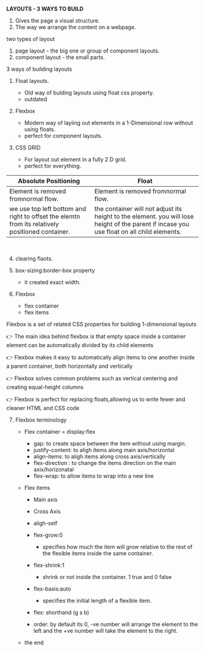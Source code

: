 **LAYOUTS - 3 WAYS TO BUILD**

1. Gives the page a visual structure.
2. The way we arrange the content on a webpage.

two types of layout

1. page layout - the big one or group of component layouts.
2. component layout - the small parts.

3 ways of building layouts

1. Float layouts.

   - Old way of bulding layouts using float css property.
   - outdated

2. Flexbox

   - Modern way of layiing out elements in a 1-Dimensional row without using floats.
   - perfect for component layouts.

3. CSS GRID
   - For layout out element in a fully 2 D grid.
   - perfect for everything.

| Absolute Positioning                                                                            | Float                                                                                                                                      |
| ----------------------------------------------------------------------------------------------- | ------------------------------------------------------------------------------------------------------------------------------------------ |
| Element is removed fromnormal flow.                                                             | Element is removed fromnormal flow.                                                                                                        |
| we use top left bottom and right to offset the elemtn from its relatively positioned container. | the container will not adjust its height to the element. you will lose height of the parent if incase you use float on all child elements. |

<br>

4. clearing flaots.
5. box-sizing:border-box property

   - it created exact width.

6. Flexbox
   - flex container
   - flex items

Flexbox is a set of related CSS properties for building 1-dimensional layouts

👉 The main idea behind flexbox is that empty space inside a container element
can be automatically divided by its child elements

👉 Flexbox makes it easy to automatically align items to one another inside a parent container, both horizontally and vertically

👉 Flexbox solves common problems such as vertical centering and creating equal-height columns

👉 Flexbox is perfect for replacing floats,allowing us to write fewer and cleaner HTML and CSS code

7. Flexbox terminology

   - Flex container = display:flex
     - gap: to create space between the item without using margin.
     - justify-content: to aligh items along main axis/horizontal
     - align-items: to aligh items along cross axis/vertically
     - flex-direction : to change the items direction on the main axix/horizonatal
     - flex-wrap: to allow items to wrap into a new line
   - Flex items

     - Main axis
     - Cross Axis
     - aligh-self

     - flex-grow:0
       - specifies how much the item will grow relative to the rest of the flexible items inside the same container.
     - flex-shrink:1
       - shrink or not inside the container. 1 true and 0 false
     - flex-basis:auto
       - specifies the initial length of a flexible item.
     - flex: shorthand (g s b)

     - order: by default its 0, -ve number will arrange the element to the left and the +ve number will take the element to the right.

   - the end
